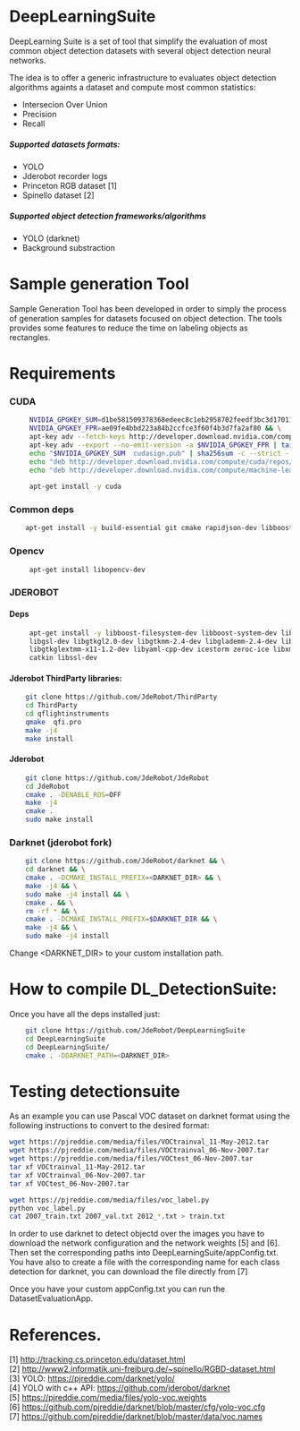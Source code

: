 # DeepLearningSuite
DeepLearning Suite is a set of tool that simplify the evaluation of most common object detection datasets with several object detection neural networks.

The idea is to offer a generic infrastructure to evaluates object detection algorithms againts a dataset and compute most common statistics:
* Intersecion Over Union
* Precision
* Recall 



##### Supported datasets formats:
* YOLO
* Jderobot recorder logs
* Princeton RGB dataset [1]
* Spinello dataset [2]

##### Supported object detection frameworks/algorithms
* YOLO (darknet)
* Background substraction



# Sample generation Tool
Sample Generation Tool has been developed in order to simply the process of generation samples for datasets focused on object detection. The tools provides some features to reduce the time on labeling objects as rectangles. 


# Requirements

### CUDA
```bash
     NVIDIA_GPGKEY_SUM=d1be581509378368edeec8c1eb2958702feedf3bc3d17011adbf24efacce4ab5 && \
     NVIDIA_GPGKEY_FPR=ae09fe4bbd223a84b2ccfce3f60f4b3d7fa2af80 && \
     apt-key adv --fetch-keys http://developer.download.nvidia.com/compute/cuda/repos/ubuntu1604/x86_64/7fa2af80.pub && \
     apt-key adv --export --no-emit-version -a $NVIDIA_GPGKEY_FPR | tail -n +5 > cudasign.pub && \
     echo "$NVIDIA_GPGKEY_SUM  cudasign.pub" | sha256sum -c --strict - && rm cudasign.pub && \
     echo "deb http://developer.download.nvidia.com/compute/cuda/repos/ubuntu1604/x86_64 /" > /etc/apt/sources.list.d/cuda.list && \
     echo "deb http://developer.download.nvidia.com/compute/machine-learning/repos/ubuntu1604/x86_64 /" > /etc/apt/sources.list.d/nvidia-ml.list
 
     apt-get install -y cuda
```

### Common deps
```bash
    apt-get install -y build-essential git cmake rapidjson-dev libboost-dev sudo
```

### Opencv
```bash
     apt-get install libopencv-dev 
```

### JDEROBOT
#### Deps
```bash
     apt-get install -y libboost-filesystem-dev libboost-system-dev libboost-thread-dev libeigen3-dev libgoogle-glog-dev \
     libgsl-dev libgtkgl2.0-dev libgtkmm-2.4-dev libglademm-2.4-dev libgnomecanvas2-dev libgoocanvasmm-2.0-dev libgnomecanvasmm-2.6-dev \
     libgtkglextmm-x11-1.2-dev libyaml-cpp-dev icestorm zeroc-ice libxml++2.6-dev qt5-default libqt5svg5-dev libtinyxml-dev \
     catkin libssl-dev
```

#### Jderobot ThirdParty libraries:
```bash
    git clone https://github.com/JdeRobot/ThirdParty 
    cd ThirdParty
    cd qflightinstruments 
    qmake  qfi.pro
    make -j4
    make install

```

#### Jderobot

```bash
    git clone https://github.com/JdeRobot/JdeRobot
    cd JdeRobot 
    cmake . -DENABLE_ROS=OFF 
    make -j4 
    cmake . 
    sudo make install
```

### Darknet (jderobot fork)
```bash
    git clone https://github.com/JdeRobot/darknet && \
    cd darknet && \
    cmake . -DCMAKE_INSTALL_PREFIX=<DARKNET_DIR> && \
    make -j4 && \
    sudo make -j4 install && \
    cmake . && \
    rm -rf * && \
    cmake . -DCMAKE_INSTALL_PREFIX=$DARKNET_DIR && \
    make -j4 && \
    sudo make -j4 install
```
Change <DARKNET_DIR> to your custom installation path.

# How to compile DL_DetectionSuite:
Once you have all the deps installed just:
```bash
    git clone https://github.com/JdeRobot/DeepLearningSuite 
    cd DeepLearningSuite 
    cd DeepLearningSuite/ 
    cmake . -DDARKNET_PATH=<DARKNET_DIR>
```


# Testing detectionsuite
As an example you can use Pascal VOC dataset on darknet format using the following instructions to convert to the desired format:
```bash
wget https://pjreddie.com/media/files/VOCtrainval_11-May-2012.tar
wget https://pjreddie.com/media/files/VOCtrainval_06-Nov-2007.tar
wget https://pjreddie.com/media/files/VOCtest_06-Nov-2007.tar
tar xf VOCtrainval_11-May-2012.tar
tar xf VOCtrainval_06-Nov-2007.tar
tar xf VOCtest_06-Nov-2007.tar

wget https://pjreddie.com/media/files/voc_label.py
python voc_label.py
cat 2007_train.txt 2007_val.txt 2012_*.txt > train.txt
```

In order to use darknet to detect objectd over the images you have to download the network configuration and the network weights [5] and [6]. Then set the corresponding paths into DeepLearningSuite/appConfig.txt. You have also to create a file with the corresponding name for each class detection for darknet, you can download the file directly from [7]

Once you have your custom appConfig.txt you can run the DatasetEvaluationApp.

# References.
[1] http://tracking.cs.princeton.edu/dataset.html \
[2] http://www2.informatik.uni-freiburg.de/~spinello/RGBD-dataset.html \
[3] YOLO: https://pjreddie.com/darknet/yolo/ \
[4] YOLO with c++ API: https://github.com/jderobot/darknet \
[5] https://pjreddie.com/media/files/yolo-voc.weights \
[6] https://github.com/pjreddie/darknet/blob/master/cfg/yolo-voc.cfg \
[7] https://github.com/pjreddie/darknet/blob/master/data/voc.names
